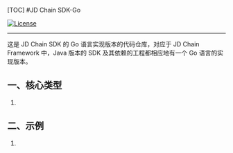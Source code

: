 [TOC]
#JD Chain SDK-Go

[![License](https://img.shields.io/badge/license-Apache%202-4EB1BA.svg)](https://www.apache.org/licenses/LICENSE-2.0.html)

------------------------------------------------------------------------


这是 JD Chain SDK 的 Go 语言实现版本的代码仓库，对应于 JD Chain Framework 中，Java 版本的 SDK 及其依赖的工程都相应地有一个 Go 语言的实现版本。


## 一、核心类型

1. 

## 二、示例

1. 